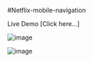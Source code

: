 #Netflix-mobile-navigation

Live Demo [Click here...]

![image](https://user-images.githubusercontent.com/81670997/174464056-ad05c5a4-26dd-4c4f-ad4a-dcabc7993717.png)

![image](https://user-images.githubusercontent.com/81670997/174464072-1fafc56d-5cc4-4424-be59-95926427286f.png)


